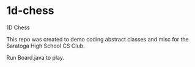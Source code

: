 # 1d-chess
 1D Chess

This repo was created to demo coding abstract classes and misc for the Saratoga High School CS Club.

Run Board.java to play.
